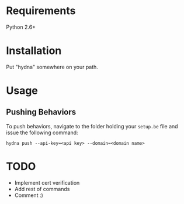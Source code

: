 # Requirements

Python 2.6+

# Installation

Put "hydna" somewhere on your path.

# Usage

## Pushing Behaviors

To push behaviors, navigate to the folder holding your `setup.be` file and
issue the following command:

    hydna push --api-key=<api key> --domain=<domain name>

# TODO

- Implement cert verification
- Add rest of commands
- Comment :)
